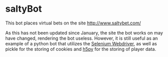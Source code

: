 saltyBot
========

This bot places virtual bets on the site http://www.saltybet.com/

As this has not been updated since January, the site the bot works on may have changed, rendering the bot useless. However, it is still useful as an example of a python bot that utilizes the [Selenium Webdriver](http://www.seleniumhq.org/), as well as pickle for the storing of cookies and [h5py](http://www.h5py.org/) for the storing of player data.
